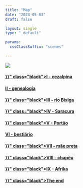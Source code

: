 ```yaml
---
title: "Map"
date: "2024-05-03"
draft: false

layout: single
type: "_default"

params:
  cssClassSuffix: "scenes"

---
```


<img src="/images/14_bixiga_contructions.png" id="map">
<div id="map_menu">
  <h4><a href="{{< ref "map-bix/chapters/i-cezalpina/scene1.md" >}}" class="black">I - cezalpina</a></h4>
     <h4><a href=".." class="black">II - genealogia</a></h4>
    <h4><a href="{{< ref "map-bix/chapters/iii-rioBixiga/scene1.md" >}}" class="black">III - rio Bixiga</a></h4>
     <h4><a href="{{< ref "map-bix/chapters/iv-saracura/scene1.md" >}}" class="black">IV - Saracura</a></h4>
     <h4><a href="{{< ref "map-bix/chapters/v_Portao/scene1.md" >}}" class="black">V - Portão</a></h4>
     <h4><a href=".." class="black">VI - bestiário</a></h4>
     <h4><a href="{{< ref "map-bix/chapters/vii-mae_preta/scene1.md" >}}" class="black">VII - mãe preta</a></h4>
     <h4><a href="{{< ref "map-bix/chapters/viii_chapeu/scene1.md" >}}" class="black">VIII - chapéu</a></h4>
     <h4><a href="{{< ref "map-bix/chapters/ix_Afrika/scene1.md" >}}" class="black">IX - Afrika</a></h4>
     <h4><a href="{{< ref "map-bix/chapters/o-fio/scene1.md" >}}" class="black">The end</a></h4>
</div>

<script src="/js/map.js" type="module"></script>
